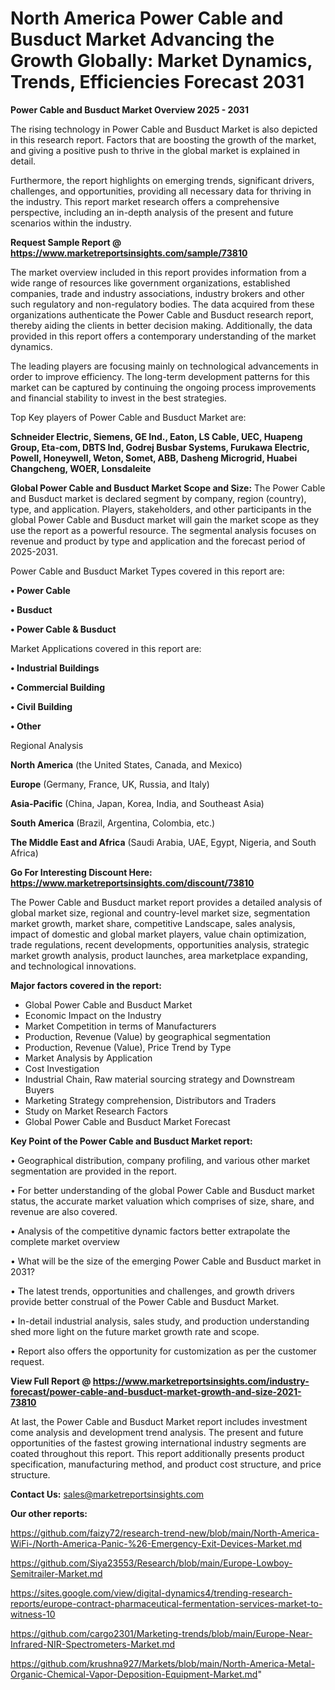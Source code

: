 # North America Power Cable and Busduct Market Advancing the Growth Globally: Market Dynamics, Trends, Efficiencies Forecast 2031

<Strong> Power Cable and Busduct Market Overview 2025 - 2031</strong>

The rising technology in Power Cable and Busduct Market is also depicted in this research report. Factors that are boosting the growth of the market, and giving a positive push to thrive in the global market is explained in detail.

Furthermore, the report highlights on emerging trends, significant drivers, challenges, and opportunities, providing all necessary data for thriving in the industry. This report market research offers a comprehensive perspective, including an in-depth analysis of the present and future scenarios within the industry.

<strong>Request Sample Report @ <a href=https://www.marketreportsinsights.com/sample/73810>https://www.marketreportsinsights.com/sample/73810</a></strong>

The market overview included in this report provides information from a wide range of resources like government organizations, established companies, trade and industry associations, industry brokers and other such regulatory and non-regulatory bodies. The data acquired from these organizations authenticate the Power Cable and Busduct research report, thereby aiding the clients in better decision making. Additionally, the data provided in this report offers a contemporary understanding of the market dynamics.

The leading players are focusing mainly on technological advancements in order to improve efficiency. The long-term development patterns for this market can be captured by continuing the ongoing process improvements and financial stability to invest in the best strategies.

Top Key players of Power Cable and Busduct Market are:

<strong>Schneider Electric, Siemens, GE Ind., Eaton, LS Cable, UEC, Huapeng Group, Eta-com, DBTS Ind, Godrej Busbar Systems, Furukawa Electric, Powell, Honeywell, Weton, Somet, ABB, Dasheng Microgrid, Huabei Changcheng, WOER, Lonsdaleite</strong>

<strong><b>Global Power Cable and Busduct Market Scope and Size:</b></strong>
The Power Cable and Busduct market is declared segment by company, region (country), type, and application. Players, stakeholders, and other participants in the global Power Cable and Busduct market will gain the market scope as they use the report as a powerful resource. The segmental analysis focuses on revenue and product by type and application and the forecast period of 2025-2031.

Power Cable and Busduct Market Types covered in this report are:

<strong>• Power Cable

• Busduct

• Power Cable & Busduct</strong>

Market Applications covered in this report are:

<strong>• Industrial Buildings

• Commercial Building

• Civil Building

• Other</strong> 

Regional Analysis

<strong>North America</strong> (the United States, Canada, and Mexico)

<strong>Europe</strong> (Germany, France, UK, Russia, and Italy)

<strong>Asia-Pacific</strong> (China, Japan, Korea, India, and Southeast Asia)

<strong>South America</strong> (Brazil, Argentina, Colombia, etc.)

<strong>The Middle East and Africa</strong> (Saudi Arabia, UAE, Egypt, Nigeria, and South Africa)

<strong>Go For Interesting Discount Here: <a href=https://www.marketreportsinsights.com/discount/73810>https://www.marketreportsinsights.com/discount/73810</a></strong>

The Power Cable and Busduct market report provides a detailed analysis of global market size, regional and country-level market size, segmentation market growth, market share, competitive Landscape, sales analysis, impact of domestic and global market players, value chain optimization, trade regulations, recent developments, opportunities analysis, strategic market growth analysis, product launches, area marketplace expanding, and technological innovations.

<strong><b>Major factors covered in the report:</b></strong>
<ul>
  <li>Global Power Cable and Busduct Market </li>
  <li>Economic Impact on the Industry</li>
  <li>Market Competition in terms of Manufacturers</li>
  <li>Production, Revenue (Value) by geographical segmentation</li>
  <li>Production, Revenue (Value), Price Trend by Type</li>
  <li>Market Analysis by Application</li>
  <li>Cost Investigation</li>
  <li>Industrial Chain, Raw material sourcing strategy and Downstream Buyers</li>
  <li>Marketing Strategy comprehension, Distributors and Traders</li>
  <li>Study on Market Research Factors</li>
  <li>Global Power Cable and Busduct Market Forecast</li>
</ul>

<strong><b>Key Point of the Power Cable and Busduct Market report:</b></strong>

• Geographical distribution, company profiling, and various other market segmentation are provided in the report.

• For better understanding of the global Power Cable and Busduct market status, the accurate market valuation which comprises of size, share, and revenue are also covered.

• Analysis of the competitive dynamic factors better extrapolate the complete market overview

• What will be the size of the emerging Power Cable and Busduct market in 2031?

• The latest trends, opportunities and challenges, and growth drivers provide better construal of the Power Cable and Busduct Market.

• In-detail industrial analysis, sales study, and production understanding shed more light on the future market growth rate and scope.

• Report also offers the opportunity for customization as per the customer request.

<strong><b>View Full Report @ <a href=https://www.marketreportsinsights.com/industry-forecast/power-cable-and-busduct-market-growth-and-size-2021-73810>https://www.marketreportsinsights.com/industry-forecast/power-cable-and-busduct-market-growth-and-size-2021-73810</a></b></strong>


At last, the Power Cable and Busduct Market report includes investment come analysis and development trend analysis. The present and future opportunities of the fastest growing international industry segments are coated throughout this report. This report additionally presents product specification, manufacturing method, and product cost structure, and price structure.

<strong>Contact Us:</strong>
sales@marketreportsinsights.com

<strong>Our other reports:</strong>

<a href=https://github.com/faizy72/research-trend-new/blob/main/North-America-WiFi-/North-America-Panic-%26-Emergency-Exit-Devices-Market.md>https://github.com/faizy72/research-trend-new/blob/main/North-America-WiFi-/North-America-Panic-%26-Emergency-Exit-Devices-Market.md</a>

<a href=https://github.com/Siya23553/Research/blob/main/Europe-Lowboy-Semitrailer-Market.md>https://github.com/Siya23553/Research/blob/main/Europe-Lowboy-Semitrailer-Market.md</a>

<a href=https://sites.google.com/view/digital-dynamics4/trending-research-reports/europe-contract-pharmaceutical-fermentation-services-market-to-witness-10>https://sites.google.com/view/digital-dynamics4/trending-research-reports/europe-contract-pharmaceutical-fermentation-services-market-to-witness-10</a>

<a href=https://github.com/cargo2301/Marketing-trends/blob/main/Europe-Near-Infrared-NIR-Spectrometers-Market.md>https://github.com/cargo2301/Marketing-trends/blob/main/Europe-Near-Infrared-NIR-Spectrometers-Market.md</a>

<a href=https://github.com/krushna927/Markets/blob/main/North-America-Metal-Organic-Chemical-Vapor-Deposition-Equipment-Market.md>https://github.com/krushna927/Markets/blob/main/North-America-Metal-Organic-Chemical-Vapor-Deposition-Equipment-Market.md</a>"
